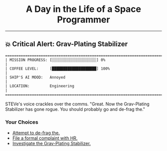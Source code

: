 <h1 align="center">A Day in the Life of a Space Programmer</h1>

---

<h2 id="node-2">💥 Critical Alert: Grav-Plating Stabilizer</h2>

```
========================================================================
| MISSION PROGRESS: [░░░░░░░░░░░░░░░░░░░░] 0%                                  |
| COFFEE LEVEL:     [████████████████████] 100%                                |
| SHIP'S AI MOOD:   Annoyed                                                    |
| LOCATION:         Engineering                                                |
========================================================================
```

STEVe's voice crackles over the comms. "Great. Now the Grav-Plating Stabilizer has gone rogue. You should probably go and de-frag the."



### Your Choices

*   [Attempt to de-frag the.](./README-0003.md)
*   [File a formal complaint with HR.](./README-0009.md)
*   [Investigate the Grav-Plating Stabilizer.](./README-0003.md)
